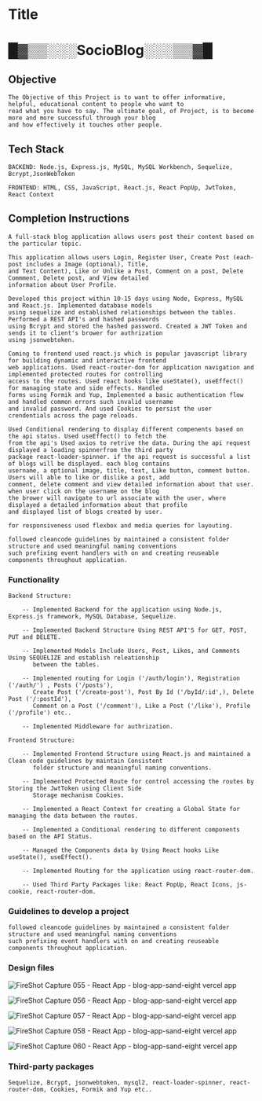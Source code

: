 # Title

# █▓▒▒░░░SocioBlog░░░▒▒▓█

## Objective

    The Objective of this Project is to want to offer informative, helpful, educational content to people who want to 
    read what you have to say. The ultimate goal, of Project, is to become more and more successful through your blog 
    and how effectively it touches other people.

## Tech Stack

    BACKEND: 𝙽𝚘𝚍𝚎.𝚓𝚜, 𝙴𝚡𝚙𝚛𝚎𝚜𝚜.𝚓𝚜, 𝙼𝚢𝚂𝚀𝙻, 𝙼𝚢𝚂𝚀𝙻 𝚆𝚘𝚛𝚔𝚋𝚎𝚗𝚌𝚑, 𝚂𝚎𝚚𝚞𝚎𝚕𝚒𝚣𝚎, 𝙱𝚌𝚛𝚢𝚙𝚝,𝙹𝚜𝚘𝚗𝚆𝚎𝚋𝚃𝚘𝚔𝚎𝚗

    FRONTEND: 𝙷𝚃𝙼𝙻, 𝙲𝚂𝚂, 𝙹𝚊𝚟𝚊𝚂𝚌𝚛𝚒𝚙𝚝, 𝚁𝚎𝚊𝚌𝚝.𝚓𝚜, 𝚁𝚎𝚊𝚌𝚝 𝙿𝚘𝚙𝚄𝚙, 𝙹𝚠𝚝𝚃𝚘𝚔𝚎𝚗, 𝚁𝚎𝚊𝚌𝚝 𝙲𝚘𝚗𝚝𝚎𝚡𝚝

## Completion Instructions 

    A full-stack blog application allows users post their content based on the particular topic.

    This application allows users Login, Register User, Create Post (each-post includes a Image (optional), Title, 
    and Text Content), Like or Unlike a Post, Comment on a post, Delete Commment, Delete post, and View detailed 
    information about User Profile.

    Developed this project within 10-15 days using Node, Express, MySQL and React.js. Implemented database models 
    using sequelize and established relationships between the tables. Performed a REST API's and hashed passwords 
    using Bcrypt and stored the hashed password. Created a JWT Token and sends it to client's brower for authrization 
    using jsonwebtoken. 

    Coming to frontend used react.js which is popular javascript library for building dynamic and interactive frontend
    web applications. Used react-router-dom for application navigation and implemented protected routes for controlling
    access to the routes. Used react hooks like useState(), useEffect() for managing state and side effects. Handled 
    forms using Formik and Yup, Implemented a basic authentication flow and handled common errors such invalid username
    and invalid password. And used Cookies to persist the user crendentials across the page reloads.

    Used Conditional rendering to display different compenents based on the api status. Used useEffect() to fetch the 
    from the api's Used axios to retrive the data. During the api request displayed a loading spinnerfrom the third party 
    package react-loader-spinner. if the api request is successful a list of blogs will be displayed. each blog contains 
    username, a optional image, title, text, Like button, comment button. Users will able to like or dislike a post, add 
    comment, delete comment and view detailed information about that user. when user click on the username on the blog 
    the brower will navigate to url associate with the user, where displayed a detailed information about that profile 
    and displayed list of blogs created by user.

    for responsiveness used flexbox and media queries for layouting.

    followed cleancode guidelines by maintained a consistent folder structure and used meaningful naming conventions 
    such prefixing event handlers with on and creating reuseable components throughout application.


### Functionality 
    Backend Structure: 

        -- Implemented Backend for the application using Node.js, Express.js framework, MySQL Database, Sequelize. 

        -- Implemented Backend Structure Using REST API'S for GET, POST, PUT and DELETE. 

        -- Implemented Models Include Users, Post, Likes, and Comments Using SEQUELIZE and establish releationship 
           between the tables. 

        -- Implemented routing for Login ('/auth/login'), Registration ('/auth/') , Posts ('/posts'), 
           Create Post ('/create-post'), Post By Id ('/byId/:id',), Delete Post ('/:postId'), 
           Comment on a Post ('/comment'), Like a Post ('/like'), Profile ('/profile') etc..

        -- Implemented Middleware for authrization.

    Frontend Structure: 

        -- Implemented Frontend Structure using React.js and maintained a Clean code guidelines by maintain Consistent
           folder structure and meaningful naming conventions.
        
        -- Implemented Protected Route for control accessing the routes by Storing the JwtToken using Client Side 
           Storage mechanism Cookies.

        -- Implemented a React Context for creating a Global State for managing the data between the routes.

        -- Implemented a Conditional rendering to different components based on the API Status.

        -- Managed the Components data by Using React hooks Like useState(), useEffect().

        -- Implemented Routing for the application using react-router-dom.

        -- Used Third Party Packages like: React PopUp, React Icons, js-cookie, react-router-dom.


### Guidelines to develop a project

    followed cleancode guidelines by maintained a consistent folder structure and used meaningful naming conventions 
    such prefixing event handlers with on and creating reuseable components throughout application.


### Design files

![FireShot Capture 055 - React App - blog-app-sand-eight vercel app](https://github.com/j-swaroop/full-stack-blog/assets/133971855/bfa45881-1164-4a05-8618-a071dfc479e0)

![FireShot Capture 056 - React App - blog-app-sand-eight vercel app](https://github.com/j-swaroop/full-stack-blog/assets/133971855/bfb08035-fa3f-47b8-9186-bfbd71505009)

![FireShot Capture 057 - React App - blog-app-sand-eight vercel app](https://github.com/j-swaroop/full-stack-blog/assets/133971855/e77d739b-d442-4013-92da-5d18e7561f43)

![FireShot Capture 058 - React App - blog-app-sand-eight vercel app](https://github.com/j-swaroop/full-stack-blog/assets/133971855/6a3fa9a6-d9b4-411a-bcab-600452cec6bf)

![FireShot Capture 060 - React App - blog-app-sand-eight vercel app](https://github.com/j-swaroop/full-stack-blog/assets/133971855/56f64799-68fa-4197-b514-28228a2c840d)


### Third-party packages

    Sequelize, Bcrypt, jsonwebtoken, mysql2, react-loader-spinner, react-router-dom, Cookies, Formik and Yup etc..

